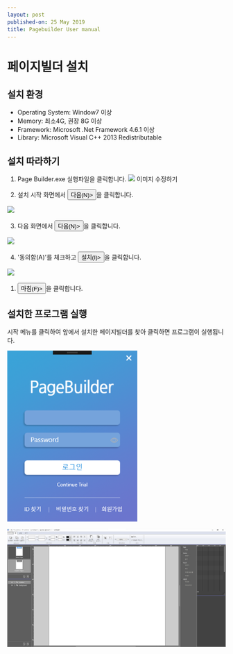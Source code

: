 ```yaml
---
layout: post
published-on: 25 May 2019
title: Pagebuilder User manual
---
```


# 페이지빌더 설치

## 설치 환경

* Operating System: Window7 이상
* Memory: 최소4G, 권장 8G 이상
* Framework: Microsoft .Net Framework 4.6.1 이상
* Library: Microsoft Visual C++ 2013 Redistributable

## 설치 따라하기 

1. Page Builder.exe 실행파일을 클릭합니다.
  <img src='./figure/.jpg' width=480pt> 이미지 수정하기



2. 설치 시작 화면에서 <button name="button">다음(N)></button>을 클릭합니다.
<img src='./figure/jpg' width=480pt>


3. 다음 화면에서 <button name="button">다음(N)></button>을 클릭합니다.
  <img src='./figure/jpg' width=480pt>


4. '동의함(A)'를 체크하고  <button name="button">설치(I)></button>을 클릭합니다. 
<img src='./figure/jpg' width=480pt>

1. <button name="button">마침(F)></button>을 클릭합니다.

## 설치한 프로그램 실행

시작 메뉴를 클릭하여 앞에서 설치한 페이지빌더를 찾아 클릭하면 프로그램이 실행됩니다.


   <img src='./figure/01.png' width="300">


  
   ![](figure/01-1.jpg)
